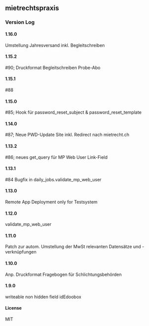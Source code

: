 ## mietrechtspraxis

### Version Log
#### 1.16.0
Umstellung Jahresversand inkl. Begleitschreiben
#### 1.15.2
#90; Druckformat Begleitschreiben Probe-Abo
#### 1.15.1
#88
#### 1.15.0
#85; Hook für password_reset_subject & password_reset_template
#### 1.14.0
#87; Neue PWD-Update Site inkl. Redirect nach mietrecht.ch
#### 1.13.2
#86; neues get_query für MP Web User Link-Field
#### 1.13.1
#84 Bugfix in daily_jobs.validate_mp_web_user
#### 1.13.0
Remote App Deployment only for Testsystem
#### 1.12.0
validate_mp_web_user
#### 1.11.0
Patch zur autom. Umstellung der MwSt relevanten Datensätze und -verknüpfungen
#### 1.10.0
Anp. Druckformat Fragebogen für Schlichtungsbehörden
#### 1.9.0
writeable non hidden field idEdoobox

#### License

MIT
